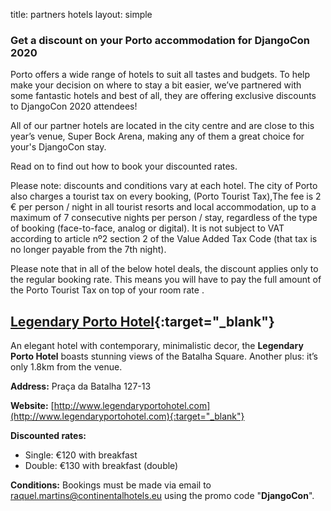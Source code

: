 title: partners hotels
layout: simple

### Get a discount on your Porto accommodation for **DjangoCon 2020**

Porto offers a wide range of hotels  to suit all tastes and budgets. To help make your decision on where to stay a bit easier, we’ve partnered with some fantastic hotels and best of all, they are offering exclusive discounts to DjangoCon 2020 attendees!

All of our partner hotels are located in the city centre and are close to this year’s venue, Super Bock Arena, making any of them a great choice for your's DjangoCon stay.

Read on to find out how to book your discounted rates.

Please note: discounts and conditions vary at each hotel. The city of Porto also charges a tourist tax on every booking, 
(Porto Tourist Tax),The fee is 2 € per person / night in all tourist resorts and local accommodation, up to a maximum of 7 consecutive nights per person / stay, regardless of the type of booking (face-to-face, analog or digital). It is not subject to VAT according to  article nº2 section 2 of the Value Added Tax Code (that  tax is no longer payable from the 7th night).

Please note that in all of the below hotel deals, the discount applies only to the regular booking rate. This means you will have to pay the full amount of the Porto Tourist Tax on top of your room rate .

## [Legendary Porto Hotel](http://www.legendaryportohotel.com){:target="_blank"}

An elegant hotel with contemporary, minimalistic decor, the **Legendary Porto Hotel** boasts stunning views of the Batalha Square. Another plus: it’s only 1.8km from the venue.

**Address:** Praça da Batalha 127-13

**Website:** [http://www.legendaryportohotel.com](http://www.legendaryportohotel.com){:target="_blank"}

**Discounted rates:** 

- Single: €120 with breakfast
- Double: €130 with breakfast (double)

**Conditions:** Bookings must be made via email to raquel.martins@continentalhotels.eu using the promo code "**DjangoCon**".
